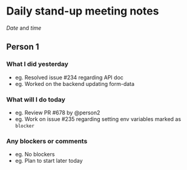# Daily stand-up meeting notes

*Date* and *time*

## Person 1

### What I did yesterday

- eg. Resolved issue #234 regarding API doc
- eg. Worked on the backend updating form-data

### What will I do today

- eg. Review PR #678 by @person2
- eg. Work on issue #235 regarding setting env variables marked as `blocker` 

### Any blockers or comments

- eg. No blockers
- eg. Plan to start later today

